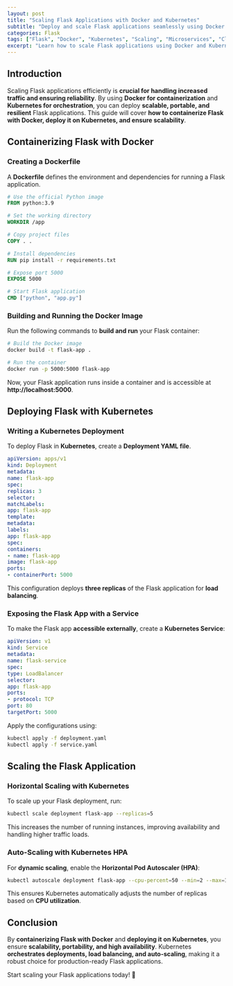 ```yaml
---
layout: post
title: "Scaling Flask Applications with Docker and Kubernetes"
subtitle: "Deploy and scale Flask applications seamlessly using Docker and Kubernetes"
categories: Flask
tags: ["Flask", "Docker", "Kubernetes", "Scaling", "Microservices", "Cloud"]
excerpt: "Learn how to scale Flask applications using Docker and Kubernetes. This guide covers containerization, orchestration, and best practices for deploying Flask at scale."
---
```


## Introduction

Scaling Flask applications efficiently is **crucial for handling increased traffic and ensuring reliability**. By using **Docker for containerization** and **Kubernetes for orchestration**, you can deploy **scalable, portable, and resilient** Flask applications. This guide will cover **how to containerize Flask with Docker, deploy it on Kubernetes, and ensure scalability**.

## Containerizing Flask with Docker

### Creating a Dockerfile

A **Dockerfile** defines the environment and dependencies for running a Flask application.

```dockerfile
# Use the official Python image
FROM python:3.9

# Set the working directory
WORKDIR /app

# Copy project files
COPY . .

# Install dependencies
RUN pip install -r requirements.txt

# Expose port 5000
EXPOSE 5000

# Start Flask application
CMD ["python", "app.py"]
```

### Building and Running the Docker Image

Run the following commands to **build and run** your Flask container:

```bash
# Build the Docker image
docker build -t flask-app .

# Run the container
docker run -p 5000:5000 flask-app
```

Now, your Flask application runs inside a container and is accessible at **http://localhost:5000**.

## Deploying Flask with Kubernetes

### Writing a Kubernetes Deployment

To deploy Flask in **Kubernetes**, create a **Deployment YAML file**.

```yaml
apiVersion: apps/v1
kind: Deployment
metadata:
name: flask-app
spec:
replicas: 3
selector:
matchLabels:
app: flask-app
template:
metadata:
labels:
app: flask-app
spec:
containers:
- name: flask-app
image: flask-app
ports:
- containerPort: 5000
```

This configuration deploys **three replicas** of the Flask application for **load balancing**.

### Exposing the Flask App with a Service

To make the Flask app **accessible externally**, create a **Kubernetes Service**:

```yaml
apiVersion: v1
kind: Service
metadata:
name: flask-service
spec:
type: LoadBalancer
selector:
app: flask-app
ports:
- protocol: TCP
port: 80
targetPort: 5000
```

Apply the configurations using:

```bash
kubectl apply -f deployment.yaml
kubectl apply -f service.yaml
```

## Scaling the Flask Application

### Horizontal Scaling with Kubernetes

To scale up your Flask deployment, run:

```bash
kubectl scale deployment flask-app --replicas=5
```

This increases the number of running instances, improving availability and handling higher traffic loads.

### Auto-Scaling with Kubernetes HPA

For **dynamic scaling**, enable the **Horizontal Pod Autoscaler (HPA)**:

```bash
kubectl autoscale deployment flask-app --cpu-percent=50 --min=2 --max=10
```

This ensures Kubernetes automatically adjusts the number of replicas based on **CPU utilization**.

## Conclusion

By **containerizing Flask with Docker** and **deploying it on Kubernetes**, you ensure **scalability, portability, and high availability**. Kubernetes **orchestrates deployments, load balancing, and auto-scaling**, making it a robust choice for production-ready Flask applications.

Start scaling your Flask applications today! 🚀  
